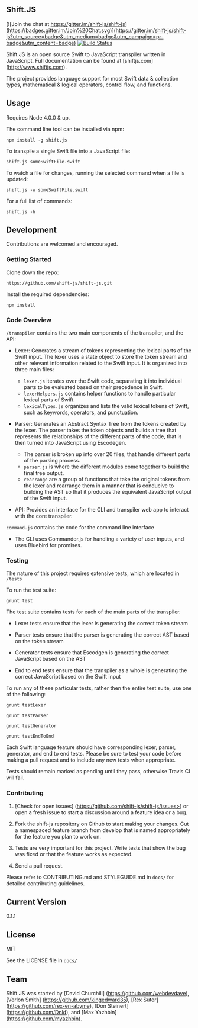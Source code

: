 ## Shift.JS

[![Join the chat at https://gitter.im/shift-js/shift-js](https://badges.gitter.im/Join%20Chat.svg)](https://gitter.im/shift-js/shift-js?utm_source=badge&utm_medium=badge&utm_campaign=pr-badge&utm_content=badge)
[![Build Status](https://travis-ci.org/shift-js/shift-js.png)](https://travis-ci.org/shift-js/shift-js)

Shift.JS is an open source Swift to JavaScript transpiler written in JavaScript. Full documentation can be found at [shiftjs.com] (http://www.shiftjs.com).

The project provides language support for most Swift data & collection types, mathematical & logical operators, control flow, and functions.

## Usage

Requires Node 4.0.0 & up.

The command line tool can be installed via npm:

```
npm install -g shift.js
```

To transpile a single Swift file into a JavaScript file:

```
shift.js someSwiftFile.swift
```

To watch a file for changes, running the selected command when a file is updated:

```
shift.js -w someSwiftFile.swift
```

For a full list of commands:

```
shift.js -h
```

## Development

Contributions are welcomed and encouraged.  

### Getting Started

Clone down the repo:

```
https://github.com/shift-js/shift-js.git
```

Install the required dependencies:

```
npm install
```

### Code Overview

```/transpiler``` contains the two main components of the transpiler, and the API:

- Lexer: Generates a stream of tokens representing the lexical parts of the Swift input.  The lexer uses a state object to store the token stream and other relevant information related to the Swift input.  It is organized into three main files: 
  - ```lexer.js``` iterates over the Swift code, separating it into individual parts to be evaluated based on their precedence in Swift.
  - ```lexerHelpers.js``` contains helper functions to handle particular lexical parts of Swift.
  - ```lexicalTypes.js``` organizes and lists the valid lexical tokens of Swift, such as keywords, operators, and punctuation.

- Parser: Generates an Abstract Syntax Tree from the tokens created by the lexer. The parser takes the token objects and builds a tree that represents the relationships of the different parts of the code, that is then turned into JavaScript using Escodegen.
  - The parser is broken up into over 20 files, that handle different parts of the parsing process.
  - ```parser.js``` is where the different modules come together to build the final tree output.
  - ```rearrange``` are a group of functions that take the original tokens from the lexer and rearrange them in a manner that is conducive to building the AST so that it produces the equivalent JavaScript output of the Swift input.

- API: Provides an interface for the CLI and transpiler web app to interact with the core transpiler.

```command.js``` contains the code for the command line interface
- The CLI uses Commander.js for handling a variety of user inputs, and uses Bluebird for promises.

### Testing

The nature of this project requires extensive tests, which are located in ```/tests```

To run the test suite:

```
grunt test
```

The test suite contains tests for each of the main parts of the transpiler.  

- Lexer tests ensure that the lexer is generating the correct token stream

- Parser tests ensure that the parser is generating the correct AST based on the token stream

- Generator tests ensure that Escodgen is generating the correct JavaScript based on the AST

- End to end tests ensure that the transpiler as a whole is generating the correct JavaScript based on the Swift input

To run any of these particular tests, rather then the entire test suite, use one of the following:

```
grunt testLexer

grunt testParser

grunt testGenerator

grunt testEndToEnd
```

Each Swift language feature should have corresponding lexer, parser, generator, and end to end tests.  Please be sure to test your code before making a pull request and to include any new tests when appropriate.

Tests should remain marked as pending until they pass, otherwise Travis CI will fail.

### Contributing

1. [Check for open issues] (https://github.com/shift-js/shift-js/issues>) or open a fresh issue to start a discussion around a feature idea or a bug.

2. Fork the shift-js repository on Github to start making your changes. Cut a namespaced feature branch from develop that is named appropriately for the feature you plan to work on.

3. Tests are very important for this project. Write tests that show the bug was fixed or that the feature works as expected.

4. Send a pull request.

Please refer to CONTRIBUTING.md and STYLEGUIDE.md in ```docs/``` for detailed contributing guidelines.

## Current Version

0.1.1

## License

MIT

See the LICENSE file in ```docs/```

## Team

Shift.JS was started by [David Churchill] (https://github.com/webdevdave), [Verlon Smith] (https://github.com/kingedward35), [Rex Suter] (https://github.com/rex-en-abyme), [Don Steinert] (https://github.com/Dnld), and [Max Yazhbin] (https://github.com/myazhbin).
